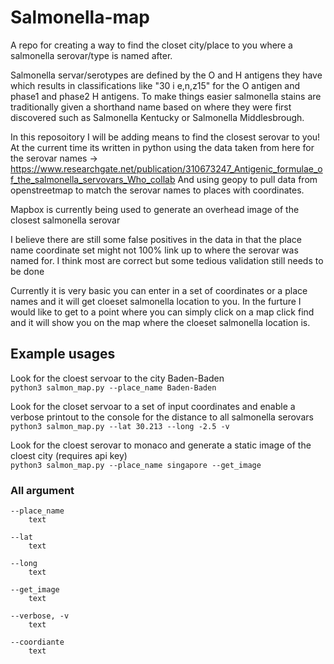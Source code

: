 # Salmonella-map
A repo for creating a way to find the closet city/place to you where a salmonella serovar/type is named after.

Salmonella servar/serotypes are defined by the O and H antigens they have which results in classifications like "30 i e,n,z15" for the O antigen and phase1 and phase2 H antigens.
To make things easier salmonella stains are traditionally given a shorthand name based on where they were first discovered such as Salmonella Kentucky or Salmonella Middlesbrough.

In this reposoitory I will be adding means to find the closest serovar to you!
At the current time its written in python using the data taken from here for the serovar names -> https://www.researchgate.net/publication/310673247_Antigenic_formulae_of_the_salmonella_servovars_Who_collab
And using geopy to pull data from openstreetmap to match the serovar names to places with coordinates.

Mapbox is currently being used to generate an overhead image of the closest salmonella serovar

I believe there are still some false positives in the data in that the place name coordinate set might not 100% link up to where the serovar was named for.
I think most are correct but some tedious validation still needs to be done

Currently it is very basic you can enter in a set of coordinates or a place names and it will get cloeset salmonella location to you.
In the furture I would like to get to a point where you can simply click on a map click find and it will show you on the map where the cloeset salmonella location is.

## Example usages
Look for the cloest servoar to the city Baden-Baden  
```python3 salmon_map.py --place_name Baden-Baden``` 

Look for the closet servoar to a set of input coordinates and enable a verbose printout to the console for the distance to all salmonella serovars  
```python3 salmon_map.py --lat 30.213 --long -2.5 -v```

Look for the cloest serovar to monaco and generate a static image of the cloest city (requires api key)  
```python3 salmon_map.py --place_name singapore --get_image```

### All argument
```
--place_name
    text

--lat
    text

--long
    text

--get_image
    text

--verbose, -v
    text

--coordiante
    text

```
